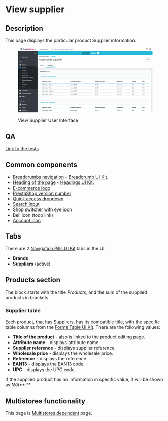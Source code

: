 # View supplier

## Description

This page displays the particular product Supplier information.

<figure><img src="../../../../../../.gitbook/assets/image (4) (4).png" alt="View Supplier UI"><figcaption><p>View Supplier User Interface</p></figcaption></figure>

## QA

[Link to the tests](https://build.prestashop-project.org/test-scenarios/scenarios/core/functional/bo/catalog/brands-and-suppliers/suppliers.html)

## Common components <a href="#common-components" id="common-components"></a>

* [Breadcrumbs navigation](../../../../common-components/breadcrumbs.md) - [Breadcrumb UI Kit](https://build.prestashop.com/prestashop-ui-kit/?path=/story/breadcrumb--breadcrumb).
* [Heading of the page](../../../../common-components/heading-of-the-page.md) - [Headings UI Kit](https://build.prestashop.com/prestashop-ui-kit/?path=/story/headings--headings).
* [E-commerce logo](../../../../common-components/e-commerce-logo.md)&#x20;
* [PrestaShop version number](../../../../common-components/prestashop-version-number.md)&#x20;
* [Quick access dropdown](../../../../common-components/quick-access-dropdown.md)&#x20;
* [Search input](../../../../common-components/search-input-field.md)
* [Shop switcher with eye icon](../../../../common-components/shop-switcher-with-eye-icon.md)
* Bell icon (todo link)
* [Account icon](../../../../common-components/account-icon.md)&#x20;

## Tabs

There are 2 [Navigation Pills UI Kit](https://build.prestashop-project.org/prestashop-ui-kit/?path=/story/navigation--navigation-pills) tabs in the UI:

* **Brands**
* **Suppliers** (active)

## Products section

The block starts with the title _Products_, and the sum of the supplied products in brackets.

### Supplier table

Each product, that has Suppliers, has its compatible title, with the specific table columns from the [Forms Table UI Kit](https://build.prestashop-project.org/prestashop-ui-kit/?path=/story/tables--basic). There are the following values:

* **Title of the product** - also is linked to the product editing page.
* **Attribute name** - displays attribute name.
* **Supplier reference** - displays supplier reference.
* **Wholesale price** - displays the wholesale price.
* **Reference** - displays the reference.
* **EAN13** - displays the EAN13 code.
* **UPC** - displays the UPC code.

If the supplied product has no information in specific value, it will be shown as _N/A**.**_

## Multistores functionality

This page is [Multistores dependent](../../../../common-components/multistores-dependent.md) page.

